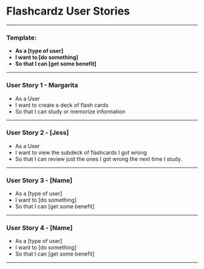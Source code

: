# Flashcardz User Stories
---

### **Template:**
- **As a [type of user]**
- **I want to [do something]**
- **So that I can [get some benefit]**

---
### User Story 1 - Margarita
- As a User
- I want to create a deck of flash cards
- So that I can study or memorize information
---

### User Story 2 - [Jess]
- As a User
- I want to view the subdeck of flashcards I got wrong
- So that I can review just the ones I got wrong the next time I study.
---

### User Story 3 - [Name]
- As a [type of user]
- I want to [do something]
- So that I can [get some benefit]
---

### User Story 4 - [Name]
- As a [type of user]
- I want to [do something]
- So that I can [get some benefit]
---

